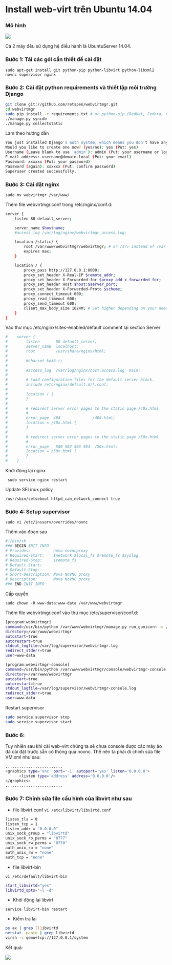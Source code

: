 # Install web-virt trên Ubuntu 14.04### Mô hình <img src="https://camo.githubusercontent.com/0a2918a589d98b9673e5ec85782976599965bf53/687474703a2f2f692e696d6775722e636f6d2f30444c6a6b71312e706e67">Cả 2 máy đều sử dụng hệ điều hành là UbuntuServer 14.04.### Bước 1: Tải các gói cần thiết để cài đặt``sudo apt-get install git python-pip python-libvirt python-libxml2 novnc supervisor nginx ``### Bước 2: Cài đặt python requirements và thiết lập môi trường Django```shgit clone git://github.com/retspen/webvirtmgr.gitcd webvirtmgrsudo pip install -r requirements.txt # or python-pip (RedHat, Fedora, CentOS, OpenSuse)./manage.py syncdb./manage.py collectstatic```Làm theo hướng dẫn ```shYou just installed Django's auth system, which means you don't have any superusers defined.Would you like to create one now? (yes/no): yes (Put: yes)Username (Leave blank to use 'admin'): admin (Put: your username or login)E-mail address: username@domain.local (Put: your email)Password: xxxxxx (Put: your password)Password (again): xxxxxx (Put: confirm password)Superuser created successfully.```### Bước 3: Cài đặt nginx``sudo mv webvirtmgr /var/www/``Thêm file webvirtmgr.conf trong /etc/nginx/conf.d: ```shserver {    listen 80 default_server;    server_name $hostname;    #access_log /var/log/nginx/webvirtmgr_access_log;     location /static/ {        root /var/www/webvirtmgr/webvirtmgr; # or /srv instead of /var        expires max;    }    location / {        proxy_pass http://127.0.0.1:8000;        proxy_set_header X-Real-IP $remote_addr;        proxy_set_header X-Forwarded-for $proxy_add_x_forwarded_for;        proxy_set_header Host $host:$server_port;        proxy_set_header X-Forwarded-Proto $scheme;        proxy_connect_timeout 600;        proxy_read_timeout 600;        proxy_send_timeout 600;        client_max_body_size 1024M; # Set higher depending on your needs     }}```Vào thư mục /etc/nginx/sites-enabled/default comment lại section Server```sh#    server {#        listen       80 default_server;#        server_name  localhost;#        root         /usr/share/nginx/html;##        #charset koi8-r;##        #access_log  /var/log/nginx/host.access.log  main;##        # Load configuration files for the default server block.#        include /etc/nginx/default.d/*.conf;##        location / {#        }##        # redirect server error pages to the static page /40x.html#        ##        error_page  404              /404.html;#        location = /40x.html {#        }##        # redirect server error pages to the static page /50x.html#        ##        error_page   500 502 503 504  /50x.html;#        location = /50x.html {#        }#    }```Khởi động lại nginx`` sudo service nginx restart``Update SELinux policy``/usr/sbin/setsebool httpd_can_network_connect true`` ### Bước 4: Setup supervisor``sudo vi /etc/insserv/overrides/novnc``Thêm vào đoạn sau```sh#!/bin/sh### BEGIN INIT INFO# Provides:          nova-novncproxy# Required-Start:    $network $local_fs $remote_fs $syslog# Required-Stop:     $remote_fs# Default-Start:     # Default-Stop:      # Short-Description: Nova NoVNC proxy# Description:       Nova NoVNC proxy### END INIT INFO```Cấp quyền``sudo chown -R www-data:www-data /var/www/webvirtmgr``Thêm file webvirtmgr.conf vào thư mục /etc/supervisor/conf.d:```sh[program:webvirtmgr]command=/usr/bin/python /var/www/webvirtmgr/manage.py run_gunicorn -c /var/www/webvirtmgr/conf/gunicorn.conf.pydirectory=/var/www/webvirtmgrautostart=trueautorestart=truestdout_logfile=/var/log/supervisor/webvirtmgr.logredirect_stderr=trueuser=www-data[program:webvirtmgr-console]command=/usr/bin/python /var/www/webvirtmgr/console/webvirtmgr-consoledirectory=/var/www/webvirtmgrautostart=trueautorestart=truestdout_logfile=/var/log/supervisor/webvirtmgr-console.logredirect_stderr=trueuser=www-data```Restart supervisor ```shsudo service supervisor stopsudo service supervisor start```### Bước 6: Tuy nhiên sau khi cài web-virt chúng ta sẽ chưa console được các máy ảo đã cài đặt trước sẵn có thông qua novnc. Thế nên ta phải đi chỉnh sửa file VM.xml như sau:```sh .........................<graphics type='vnc' port='-1' autoport='yes' listen='0.0.0.0'>      <listen type='address' address='0.0.0.0'/></graphics>.........................```### Bước 7: Chỉnh sửa file cấu hình của libvirt như sau - file libvirt.conf``vi /etc/libvirt/libvirtd.conf`````shlisten_tls = 0listen_tcp = 1listen_addr = "0.0.0.0"unix_sock_group = "libvirtd"unix_sock_ro_perms = "0777"unix_sock_rw_perms = "0770"auth_unix_ro = "none"auth_unix_rw = "none"auth_tcp = "none"```- file libvirt-bin``vi /etc/default/libvirt-bin`````sh start_libvirtd="yes"libvirtd_opts="-l -d"```- Khởi động lại libvirt``service libvirt-bin restart``- Kiểm tra lại ```shps ax | grep [l]ibvirtdnetstat -pantu | grep libvirtdvirsh -c qemu+tcp://127.0.0.1/system```Kết quả:<img src="https://camo.githubusercontent.com/aef9dc44abfde392835c04289f8752915527c2eb/687474703a2f2f692e696d6775722e636f6d2f4a366f3964676d2e706e67">